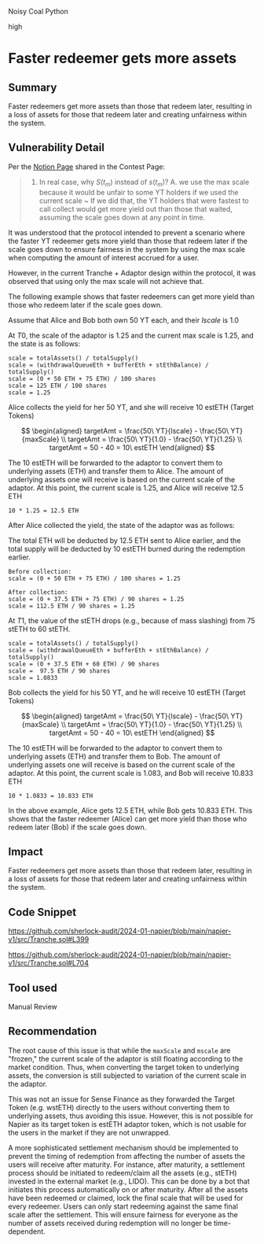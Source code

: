 Noisy Coal Python

high

# Faster redeemer gets more assets

## Summary

Faster redeemers get more assets than those that redeem later, resulting in a loss of assets for those that redeem later and creating unfairness within the system.

## Vulnerability Detail

Per the [Notion Page](https://hackmd.io/W2mPhP7YRjGxqnAc93omLg#FAQ) shared in the Contest Page: 

> 1. In real case, why $S(t_m)$ instead of $s(t_m)$?
>    A. we use the max scale because it would be unfair to some YT holders if we used the current scale ~ If we did that, the YT holders that were fastest to call collect would get more yield out than those that waited, assuming the scale goes down at any point in time.

It was understood that the protocol intended to prevent a scenario where the faster YT redeemer gets more yield than those that redeem later if the scale goes down to ensure fairness in the system by using the max scale when computing the amount of interest accrued for a user.

However, in the current Tranche + Adaptor design within the protocol, it was observed that using only the max scale will not achieve that.

The following example shows that faster redeemers can get more yield than those who redeem later if the scale goes down.

Assume that Alice and Bob both own 50 YT each, and their $lscale$ is 1.0

At $T0$​, the scale of the adaptor is 1.25 and the current max scale is 1.25, and the state is as follows:

```solidity
scale = totalAssets() / totalSupply()
scale = (withdrawalQueueEth + bufferEth + stEthBalance) / totalSupply()
scale = (0 + 50 ETH + 75 ETH) / 100 shares
scale = 125 ETH / 100 shares
scale = 1.25
```

Alice collects the yield for her 50 YT, and she will receive 10 estETH (Target Tokens)

$$
\begin{aligned}
targetAmt = \frac{50\ YT}{lscale} - \frac{50\ YT}{maxScale} \\
targetAmt = \frac{50\ YT}{1.0} - \frac{50\ YT}{1.25} \\
targetAmt = 50 - 40 = 10\ estETH
\end{aligned}
$$

The 10 estETH will be forwarded to the adaptor to convert them to underlying assets (ETH) and transfer them to Alice. The amount of underlying assets one will receive is based on the current scale of the adaptor. At this point, the current scale is 1.25, and Alice will receive 12.5 ETH

```solidity
10 * 1.25 = 12.5 ETH
```

After Alice collected the yield, the state of the adaptor was as follows:

The total ETH will be deducted by 12.5 ETH sent to Alice earlier, and the total supply will be deducted by 10 estETH burned during the redemption earlier.

```solidity
Before collection:
scale = (0 + 50 ETH + 75 ETH) / 100 shares = 1.25

After collection:
scale = (0 + 37.5 ETH + 75 ETH) / 90 shares = 1.25
scale = 112.5 ETH / 90 shares = 1.25
```

At $T1$​, the value of the stETH drops (e.g., because of mass slashing) from 75 stETH to 60 stETH.

```solidity
scale = totalAssets() / totalSupply()
scale = (withdrawalQueueEth + bufferEth + stEthBalance) / totalSupply()
scale = (0 + 37.5 ETH + 60 ETH) / 90 shares
scale =  97.5 ETH / 90 shares
scale = 1.0833
```

Bob collects the yield for his 50 YT, and he will receive 10 estETH (Target Tokens)

$$
\begin{aligned}
targetAmt = \frac{50\ YT}{lscale} - \frac{50\ YT}{maxScale} \\
targetAmt = \frac{50\ YT}{1.0} - \frac{50\ YT}{1.25} \\
targetAmt = 50 - 40 = 10\ estETH
\end{aligned}
$$

The 10 estETH will be forwarded to the adaptor to convert them to underlying assets (ETH) and transfer them to Bob. The amount of underlying assets one will receive is based on the current scale of the adaptor. At this point, the current scale is 1.083, and Bob will receive 10.833 ETH

```solidity
10 * 1.0833 = 10.833 ETH
```

In the above example, Alice gets 12.5 ETH, while Bob gets 10.833 ETH. This shows that the faster redeemer (Alice) can get more yield than those who redeem later (Bob) if the scale goes down. 

## Impact

Faster redeemers get more assets than those that redeem later, resulting in a loss of assets for those that redeem later and creating unfairness within the system.

## Code Snippet

https://github.com/sherlock-audit/2024-01-napier/blob/main/napier-v1/src/Tranche.sol#L399

https://github.com/sherlock-audit/2024-01-napier/blob/main/napier-v1/src/Tranche.sol#L704

## Tool used

Manual Review

## Recommendation

The root cause of this issue is that while the `maxScale` and `mscale` are "frozen," the current scale of the adaptor is still floating according to the market condition. Thus, when converting the target token to underlying assets, the conversion is still subjected to variation of the current scale in the adaptor.

This was not an issue for Sense Finance as they forwarded the Target Token (e.g. wstETH) directly to the users without converting them to underlying assets, thus avoiding this issue. However, this is not possible for Napier as its target token is estETH adaptor token, which is not usable for the users in the market if they are not unwrapped.

A more sophisticated settlement mechanism should be implemented to prevent the timing of redemption from affecting the number of assets the users will receive after maturity. For instance, after maturity, a settlement process should be initiated to redeem/claim all the assets (e.g., stETH) invested in the external market (e.g., LIDO). This can be done by a bot that initiates this process automatically on or after maturity. After all the assets have been redeemed or claimed, lock the final scale that will be used for every redeemer. Users can only start redeeming against the same final scale after the settlement. This will ensure fairness for everyone as the number of assets received during redemption will no longer be time-dependent.